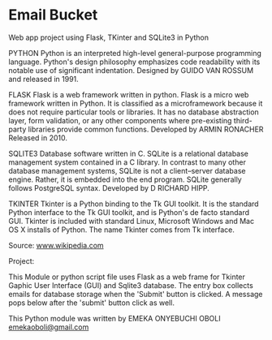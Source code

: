# Email Bucket
Web app project using Flask, TKinter and SQLite3 in Python

PYTHON
Python is an interpreted high-level general-purpose programming language. Python's design philosophy emphasizes code readability with its notable use of significant indentation. Designed by GUIDO VAN ROSSUM and released in 1991.

FLASK
Flask is a web framework written in python. Flask is a micro web framework written in Python. It is classified as a microframework because it does not require particular tools or libraries. It has no database abstraction layer, form validation, or any other components where pre-existing third-party libraries provide common functions. Developed by ARMIN RONACHER Released in 2010.

SQLITE3
Database software written in C. SQLite is a relational database management system contained in a C library. In contrast to many other database management systems, SQLite is not a client–server database engine. Rather, it is embedded into the end program. SQLite generally follows PostgreSQL syntax. Developed by D RICHARD HIPP.

TKINTER
Tkinter is a Python binding to the Tk GUI toolkit. It is the standard Python interface to the Tk GUI toolkit, and is Python's de facto standard GUI. Tkinter is included with standard Linux, Microsoft Windows and Mac OS X installs of Python. The name Tkinter comes from Tk interface. 

Source: www.wikipedia.com 

Project: 

This Module or python script file uses Flask as a web frame for Tkinter Gaphic User Interface (GUI) and Sqlite3 database. The entry box collects emails for database storage when the 'Submit' button is clicked. A message pops below after the 'submit' button click as well.

This Python module was written by EMEKA ONYEBUCHI OBOLI  emekaoboli@gmail.com

